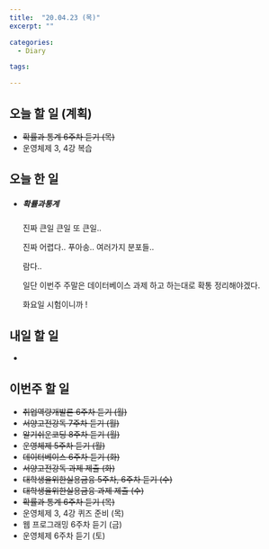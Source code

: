 ```yaml
---
title:  "20.04.23 (목)"
excerpt: ""

categories:
  - Diary

tags:

---
```


## 오늘 할 일 (계획)

- ~~확률과 통계 6주차 듣기 (목)~~
- 운영체제 3, 4강 복습


## 오늘 한 일

- ##### 확률과통계

  진짜 큰일 큰일 또 큰일..

  진짜 어렵다.. 푸아송.. 여러가지 분포들..

  람다..

  일단 이번주 주말은 데이터베이스 과제 하고 하는대로 확통 정리해야겠다.

  화요일 시험이니까 !


## 내일 할 일

- 


## 이번주 할 일

- ~~취업역량개발론 6주차 듣기 (월)~~
- ~~서양고전강독 7주차 듣기 (월)~~
- ~~알기쉬운코딩 8주차 듣기 (월)~~
- ~~운영체제 5주차 듣기 (월)~~
- ~~데이터베이스 6주차 듣기 (화)~~
- ~~서양고전강독 과제 제출 (화)~~
- ~~대학생을위한실용금융 5주차, 6주차 듣기 (수)~~
- ~~대학생을위한실용금융 과제 제출 (수)~~
- ~~확률과 통계 6주차 듣기 (목)~~
- 운영체제 3, 4강 퀴즈 준비 (목)
- 웹 프로그래밍 6주차 듣기 (금)
- 운영체제 6주차 듣기 (토)